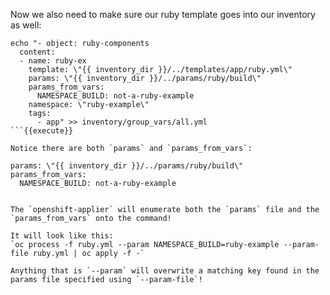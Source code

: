 Now we also need to make sure our ruby template goes into our inventory as well:

```
echo "- object: ruby-components
  content:
  - name: ruby-ex
    template: \"{{ inventory_dir }}/../templates/app/ruby.yml\"
    params: \"{{ inventory_dir }}/../params/ruby/build\"
    params_from_vars:
      NAMESPACE_BUILD: not-a-ruby-example
    namespace: \"ruby-example\"
    tags:
      - app" >> inventory/group_vars/all.yml
```{{execute}}

Notice there are both `params` and `params_from_vars`:
```
    params: \"{{ inventory_dir }}/../params/ruby/build\"
    params_from_vars:
      NAMESPACE_BUILD: not-a-ruby-example
```{{}}

The `openshift-applier` will enumerate both the `params` file and the `params_from_vars` onto the command!

It will look like this:
`oc process -f ruby.yml --param NAMESPACE_BUILD=ruby-example --param-file ruby.yml | oc apply -f -`

Anything that is `--param` will overwrite a matching key found in the params file specified using `--param-file`!